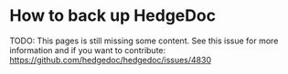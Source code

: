 # How to back up HedgeDoc

TODO: This pages is still missing some content.
See this issue for more information and if you want to contribute:
<https://github.com/hedgedoc/hedgedoc/issues/4830>
